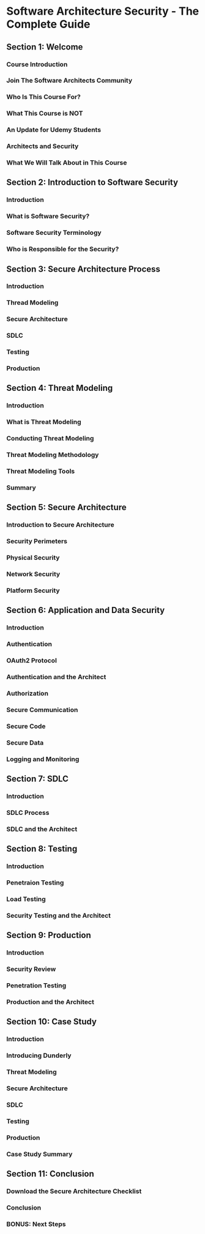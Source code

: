 # Software Architecture Security - The Complete Guide #
## Section 1: Welcome ##
### Course Introduction ###
### Join The Software Architects Community ###
### Who Is This Course For? ###
### What This Course is NOT ###
### An Update for Udemy Students ###
### Architects and Security ###
### What We Will Talk About in This Course ###

## Section 2: Introduction to Software Security ##
### Introduction ###
### What is Software Security? ###
### Software Security Terminology ###
### Who is Responsible for the Security? ###

## Section 3: Secure Architecture Process ##
### Introduction ###
### Thread Modeling ###
### Secure Architecture ###
### SDLC ###
### Testing ###
### Production ###

## Section 4: Threat Modeling ##
### Introduction ###
### What is Threat Modeling ###
### Conducting Threat Modeling ###
### Threat Modeling Methodology ###
### Threat Modeling Tools ###
### Summary ###

## Section 5: Secure Architecture ##
### Introduction to Secure Architecture ###
### Security Perimeters ###
### Physical Security ###
### Network Security ###
### Platform Security ###

## Section 6: Application and Data Security ##
### Introduction ###
### Authentication ###
### OAuth2 Protocol ###
### Authentication and the Architect ###
### Authorization ###
### Secure Communication ###
### Secure Code ###
### Secure Data ###
### Logging and Monitoring ###

## Section 7: SDLC ##
### Introduction ###
### SDLC Process ###
### SDLC and the Architect ###

## Section 8: Testing ##
### Introduction ###
### Penetraion Testing ###
### Load Testing ###
### Security Testing and the Architect ###

## Section 9: Production ##
### Introduction ###
### Security Review ###
### Penetration Testing ###
### Production and the Architect ###

## Section 10: Case Study ##
### Introduction ###
### Introducing Dunderly ###
### Threat Modeling ###
### Secure Architecture ###
### SDLC ###
### Testing ###
### Production ###
### Case Study Summary ###

## Section 11: Conclusion ##
### Download the Secure Architecture Checklist ###
### Conclusion ###
### BONUS: Next Steps ###